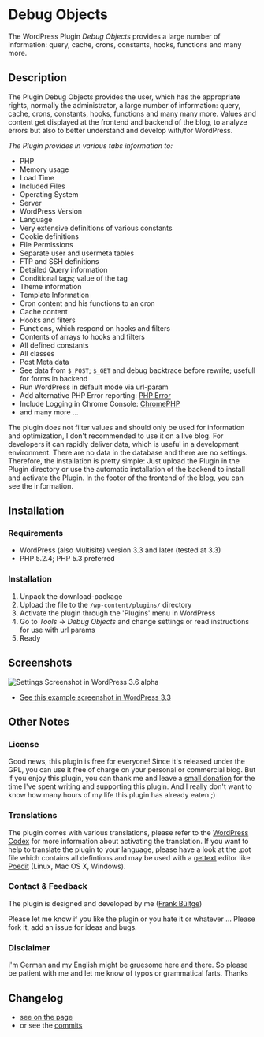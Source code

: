 # Debug Objects
The WordPress Plugin *Debug Objects* provides a large number of information: query, cache, crons, constants, hooks, functions and many more.

## Description
The Plugin Debug Objects provides the user, which has the appropriate rights, normally the administrator, a large number of information: query, cache, crons, constants, hooks, functions and many many more. Values and content get displayed at the frontend and backend of the blog, to analyze errors but also to better understand and develop with/for WordPress.

*The Plugin provides in various tabs information to:*

* PHP
* Memory usage
* Load Time
* Included Files
* Operating System
* Server
* WordPress Version
* Language
* Very extensive definitions of various constants
* Cookie definitions
* File Permissions
* Separate user and usermeta tables
* FTP and SSH definitions
* Detailed Query information
* Conditional tags; value of the tag
* Theme information
* Template Information
* Cron content and his functions to an cron
* Cache content
* Hooks and filters
* Functions, which respond on hooks and filters
* Contents of arrays to hooks and filters
* All defined constants
* All classes
* Post Meta data
* See data from `$_POST`; `$_GET` and debug backtrace before rewrite; usefull for forms in backend
* Run WordPress in default mode via url-param
* Add alternative PHP Error reporting: [PHP Error](http://phperror.net/)
* Include Logging in Chrome Console: [ChromePHP](http://www.chromephp.com/)
* and many more ...

The plugin does not filter values and should only be used for information and optimization, I don't recommended to use it on a live blog. For developers it can rapidly deliver data, which is useful in a development environment.
There are no data in the database and there are no settings. Therefore, the installation is pretty simple: Just upload the Plugin in the Plugin directory or use the automatic installation of the backend to install and activate the Plugin. In the footer of the frontend of the blog, you can see the information.


## Installation
### Requirements
* WordPress (also Multisite) version 3.3 and later (tested at 3.3)
* PHP 5.2.4; PHP 5.3 preferred

### Installation
1. Unpack the download-package
1. Upload the file to the `/wp-content/plugins/` directory
1. Activate the plugin through the 'Plugins' menu in WordPress
1. Go to *Tools* -> *Debug Objects* and change settings or read instructions for use with url params
1. Ready


## Screenshots
![Settings Screenshot in WordPress 3.6 alpha][screenshot]

[screenshot]: https://raw.github.com/bueltge/Debug-Objects/master/assets/screenshot-1.png "Settings in WordPress 3.6 alpha"

 * [See this example screenshot in WordPress 3.3](https://github.com/bueltge/Debug-Objects/blob/master/screenshot-1.png)


## Other Notes
### License
Good news, this plugin is free for everyone! Since it's released under the GPL, you can use it free of charge on your personal or commercial blog. But if you enjoy this plugin, you can thank me and leave a [small donation](http://bueltge.de/wunschliste/ "Wishliste and Donate") for the time I've spent writing and supporting this plugin. And I really don't want to know how many hours of my life this plugin has already eaten ;)

### Translations
The plugin comes with various translations, please refer to the [WordPress Codex](http://codex.wordpress.org/Installing_WordPress_in_Your_Language "Installing WordPress in Your Language") for more information about activating the translation. If you want to help to translate the plugin to your language, please have a look at the .pot file which contains all defintions and may be used with a [gettext](http://www.gnu.org/software/gettext/) editor like [Poedit](http://www.poedit.net/) (Linux, Mac OS X, Windows).

### Contact & Feedback
The plugin is designed and developed by me ([Frank Bültge](http://bueltge.de))

Please let me know if you like the plugin or you hate it or whatever ... Please fork it, add an issue for ideas and bugs.

### Disclaimer
I'm German and my English might be gruesome here and there. So please be patient with me and let me know of typos or grammatical farts. Thanks

## Changelog

 * [see on the page](http://wordpress.org/extend/plugins/debug-objects/changelog/)
 * or see the [commits](https://github.com/bueltge/Debug-Objects/commits/master)
